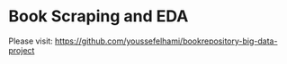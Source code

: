 # Book Scraping and EDA

Please visit: https://github.com/youssefelhami/bookrepository-big-data-project
